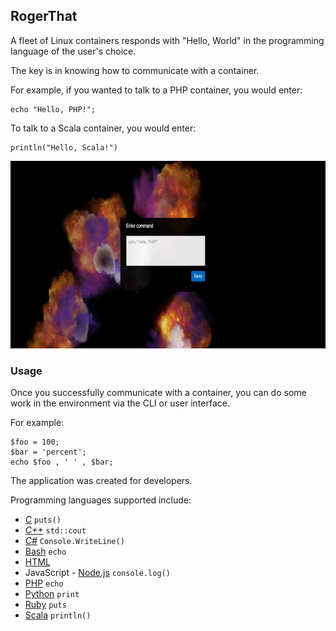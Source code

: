 ## RogerThat

A fleet of Linux containers responds with "Hello, World" in the programming language of the user's choice.

The key is in knowing how to communicate with a container.

For example, if you wanted to talk to a PHP container, you would enter: 

    echo "Hello, PHP!";

To talk to a Scala container, you would enter:
    
    println("Hello, Scala!")

<img src="./doc/user-interface.png" alt="User Interface" height="300px">

### Usage

Once you successfully communicate with a container, you can do some work in the environment via the CLI or user interface.

For example:

    $foo = 100;
    $bar = 'percent';
    echo $foo , ' ' , $bar;

The application was created for developers.

Programming languages supported include:

- *[C](http://www.open-std.org/JTC1/SC22/WG14/)* `puts()`
- *[C++](http://www.open-std.org/JTC1/SC22/WG21/)* `std::cout`
- *[C#](http://www.open-std.org/JTC1/SC22/WG21/)* `Console.WriteLine()`
- [Bash](https://www.gnu.org/software/bash/) `echo`
- [HTML](https://www.w3.org/html/)
- JavaScript - [Node.js](https://nodejs.org/en/) `console.log()`
- [PHP](https://secure.php.net/) `echo`
- [Python](https://www.python.org/) `print`
- [Ruby](https://www.ruby-lang.org/en/) `puts`
- [Scala](http://www.scala-lang.org/) `println()`